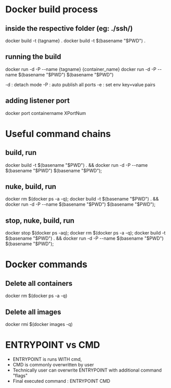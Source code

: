 # Docker build process

## inside the respective folder (eg: ./ssh/)
docker build -t {tagname} .
docker build -t $(basename "$PWD") .

## running the build
docker run -d -P --name {tagname} {container_name}
docker run -d -P --name $(basename "$PWD") $(basename "$PWD")

-d : detach mode
-P : auto publish all ports
-e : set env key=value pairs

## adding listener port
docker port containername XPortNum

# Useful command chains

## build, run
docker build -t $(basename "$PWD") . && docker run -d -P --name $(basename "$PWD") $(basename "$PWD");

## nuke, build, run
docker rm $(docker ps -a -q); docker build -t $(basename "$PWD") . && docker run -d -P --name $(basename "$PWD") $(basename "$PWD");

## stop, nuke, build, run
docker stop $(docker ps -aq); docker rm $(docker ps -a -q); docker build -t $(basename "$PWD") . && docker run -d -P --name $(basename "$PWD") $(basename "$PWD");

# Docker commands

## Delete all containers
docker rm $(docker ps -a -q)
## Delete all images
docker rmi $(docker images -q)

# ENTRYPOINT vs CMD

- ENTRYPOINT is runs WITH cmd,
- CMD is commonly overwritten by user
- Technically user can overwrite ENTRYPOINT with additional command "flags"
- Final executed command : ENTRYPOINT CMD
